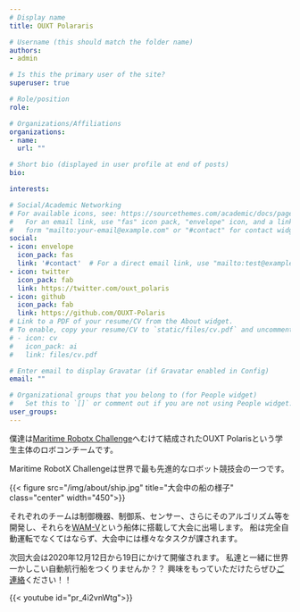 ```yaml
---
# Display name
title: OUXT Polararis

# Username (this should match the folder name)
authors:
- admin

# Is this the primary user of the site?
superuser: true

# Role/position
role: 

# Organizations/Affiliations
organizations:
- name: 
  url: ""

# Short bio (displayed in user profile at end of posts)
bio: 

interests:

# Social/Academic Networking
# For available icons, see: https://sourcethemes.com/academic/docs/page-builder/#icons
#   For an email link, use "fas" icon pack, "envelope" icon, and a link in the
#   form "mailto:your-email@example.com" or "#contact" for contact widget.
social:
- icon: envelope
  icon_pack: fas
  link: '#contact'  # For a direct email link, use "mailto:test@example.org".
- icon: twitter
  icon_pack: fab
  link: https://twitter.com/ouxt_polaris
- icon: github
  icon_pack: fab
  link: https://github.com/OUXT-Polaris
# Link to a PDF of your resume/CV from the About widget.
# To enable, copy your resume/CV to `static/files/cv.pdf` and uncomment the lines below.
# - icon: cv
#   icon_pack: ai
#   link: files/cv.pdf

# Enter email to display Gravatar (if Gravatar enabled in Config)
email: ""

# Organizational groups that you belong to (for People widget)
#   Set this to `[]` or comment out if you are not using People widget.
user_groups:
---
```


僕達は[Maritime Robotx Challenge](https://www.robotx.org/)へむけて結成されたOUXT Polarisという学生主体のロボコンチームです。

Maritime RobotX Challengeは世界で最も先進的なロボット競技会の一つです。

{{< figure src="/img/about/ship.jpg" title="大会中の船の様子" class="center" width="450">}}

それぞれのチームは制御機器、制御系、センサー、さらにそのアルゴリズム等を開発し、それらを[WAM-V](http://www.wam-v.com/)という船体に搭載して大会に出場します。
船は完全自動運転でなくてはならず、大会中には様々なタスクが課されます。

次回大会は2020年12月12日から19日にかけて開催されます。
私達と一緒に世界一かしこい自動航行船をつくりませんか？？
興味をもっていただけたらぜひ[ご連絡](./#contact)ください！！

{{< youtube id="pr_4i2vnWtg">}}